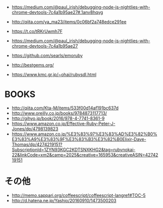 
- https://medium.com/@paul_irish/debugging-node-js-nightlies-with-chrome-devtools-7c4a1b95ae27#.1anv8hqvg

- http://qiita.com/ya_ma23/items/0c06bf2a748edce291ee

- https://t.co/tRKrUwmh7F

- https://medium.com/@paul_irish/debugging-node-js-nightlies-with-chrome-devtools-7c4a1b95ae27

- https://github.com/searls/emoruby

- http://bestgems.org/

- https://www.kmc.gr.jp/~ohai/rubysdl.html

BOOKS
=====

- http://qiita.com/Kta-M/items/533f00d14af191bc637d
- http://www.oreilly.co.jp/books/9784873117713/
- http://gihyo.jp/book/2016/978-4-7741-8361-9
- https://www.amazon.co.jp/Effective-Ruby-Peter-J-Jones/dp/4798139823
- https://www.amazon.co.jp/%E3%83%97%E3%83%AD%E3%82%B0%E3%83%A9%E3%83%9F%E3%83%B3%E3%82%B0Elixir-Dave-Thomas/dp/4274219151?SubscriptionId=1ZYN93KGC2KDTSNXKHG2&tag=rubynokai-22&linkCode=xm2&camp=2025&creative=165953&creativeASIN=4274219151


その他
=====

- http://memo.sappari.org/coffeescript/coffeescript-langref#TOC-5
- http://d.hatena.ne.jp/Yashio/20160910/1473500203